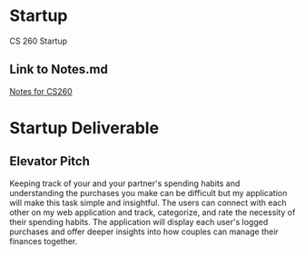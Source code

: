 # Startup
CS 260 Startup
## Link to Notes.md
[Notes for CS260](notes.md)

# Startup Deliverable
## Elevator Pitch
Keeping track of your and your partner's spending habits and understanding the purchases you make can be difficult but my application will make this task simple and insightful. The users can connect with each other on my web application and track, categorize, and rate the necessity of their spending habits. The application will display each user's logged purchases and offer deeper insights into how couples can manage their finances together.